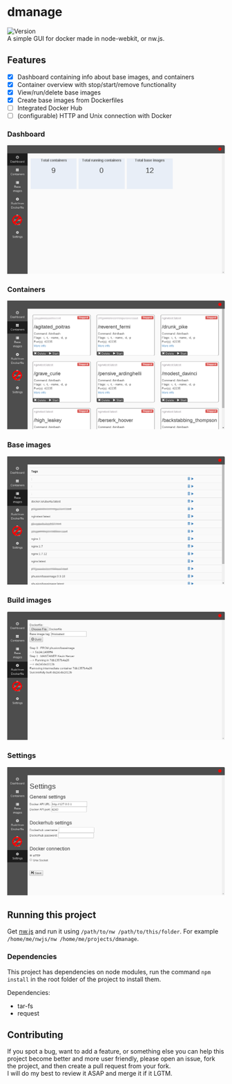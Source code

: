 # dmanage
![Version](https://img.shields.io/badge/Version-0.5.0-blue.svg)  
A simple GUI for docker made in node-webkit, or nw.js.

## Features
- [x] Dashboard containing info about base images, and containers
- [x] Container overview with stop/start/remove functionality
- [x] View/run/delete base images
- [x] Create base images from Dockerfiles
- [ ] Integrated Docker Hub
- [ ] (configurable) HTTP and Unix connection with Docker

### Dashboard
![Dashboard](common/images/interface/dashboard.png?raw=true)
### Containers
![Containers](common/images/interface/containers.png?raw=true)
### Base images
![Base images](common/images/interface/base-images.png?raw=true)
### Build images
![Build images](common/images/interface/build-image.png?raw=true)
### Settings
![Settings](common/images/interface/settings.png?raw=true)

## Running this project
Get [nw.js](https://github.com/nwjs/nw.js) and run it using `/path/to/nw /path/to/this/folder`.
For example `/home/me/nwjs/nw /home/me/projects/dmanage`.

### Dependencies
This project has dependencies on node modules, run the command `npm install` in the root folder of
the project to install them.

Dependencies:

- tar-fs
- request

## Contributing
If you spot a bug, want to add a feature, or something else you can help this project become better
and more user friendly, please open an issue, fork the project, and then create a pull request from
your fork.  
I will do my best to review it ASAP and merge it if it LGTM.

